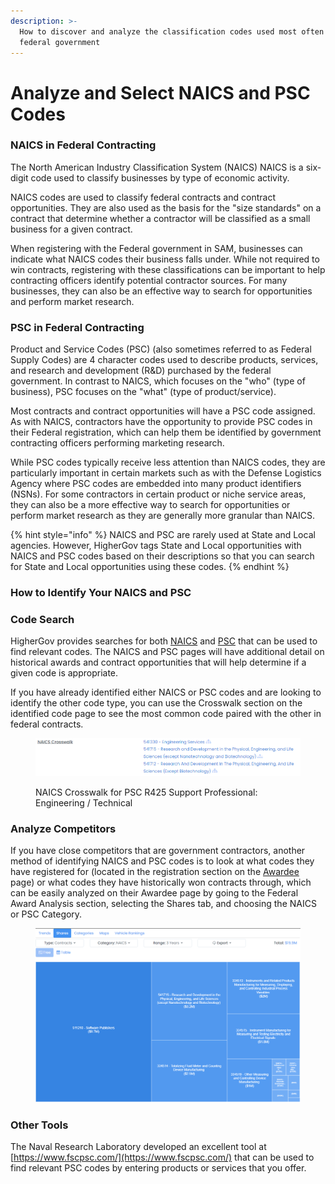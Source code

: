 ```yaml
---
description: >-
  How to discover and analyze the classification codes used most often by the
  federal government
---
```


# Analyze and Select NAICS and PSC Codes

### NAICS in Federal Contracting

The North American Industry Classification System (NAICS) NAICS is a six-digit code used to classify businesses by type of economic activity. &#x20;

NAICS codes are used to classify federal contracts and contract opportunities. They are also used as the basis for the "size standards" on a contract that determine whether a contractor will be classified as a small business for a given contract. &#x20;

When registering with the Federal government in SAM, businesses can indicate what NAICS codes their business falls under.  While not required to win contracts, registering with these classifications can be important to help contracting officers identify potential contractor sources.  For many businesses, they can also be an effective way to search for opportunities and perform market research.

### PSC in Federal Contracting

Product and Service Codes (PSC) (also sometimes referred to as Federal Supply Codes) are 4 character codes used to describe products, services, and research and development (R\&D) purchased by the federal government.  In contrast to NAICS, which focuses on the "who" (type of business), PSC focuses on the "what" (type of product/service). &#x20;

Most contracts and contract opportunities will have a PSC code assigned.  As with NAICS, contractors have the opportunity to provide PSC codes in their Federal registration, which can help them be identified by government contracting officers performing marketing research.&#x20;

While PSC codes typically receive less attention than NAICS codes, they are particularly important in certain markets such as with the Defense Logistics Agency where PSC codes are embedded into many product identifiers (NSNs).  For some contractors in certain product or niche service areas, they can also be a more effective way to search for opportunities or perform market research as they are generally more granular than NAICS.

{% hint style="info" %}
NAICS and PSC are rarely used at State and Local agencies.  However, HigherGov tags State and Local opportunities with NAICS and PSC codes based on their descriptions so that you can search for State and Local opportunities using these codes.
{% endhint %}

### How to Identify Your NAICS and PSC

### Code Search

HigherGov provides searches for both [NAICS](https://www.highergov.com/naics/) and [PSC](https://www.highergov.com/psc/) that can be used to find relevant codes.  The NAICS and PSC pages will have additional detail on historical awards and contract opportunities that will help determine if a given code is appropriate.

If you have already identified either NAICS or PSC codes and are looking to identify the other code type, you can use the Crosswalk section on the identified code page to see the most common code paired with the other in federal contracts.&#x20;

<figure><img src="../.gitbook/assets/image (14).png" alt=""><figcaption><p>NAICS Crosswalk for PSC R425 Support Professional: Engineering / Technical</p></figcaption></figure>

### Analyze Competitors

If you have close competitors that are government contractors, another method of identifying NAICS and PSC codes is to look at what codes they have registered for (located in the registration section on the [Awardee](https://www.highergov.com/awardee/) page) or what codes they have historically won contracts through, which can be easily analyzed on their Awardee page by going to the Federal Award Analysis section, selecting the Shares tab, and choosing the NAICS or PSC Category.

<figure><img src="../.gitbook/assets/image (13).png" alt=""><figcaption></figcaption></figure>

### Other Tools

The Naval Research Laboratory developed an excellent tool at [https://www.fscpsc.com/](https://www.fscpsc.com/) that can be used to find relevant PSC codes by entering products or services that you offer.

